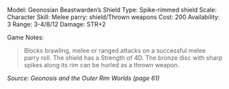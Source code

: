 Model: Geonosian Beastwarden’s Shield
Type: Spike-rimmed shield
Scale: Character
Skill: Melee parry: shield/Thrown weapons
Cost: 200
Availability: 3
Range: 3-4/8/12
Damage: STR+2

Game Notes: 
> Blocks brawling, melee or ranged attacks on a successful melee parry roll. The shield has a Strength of 4D. The bronze disc with sharp spikes along its rim can be hurled as a thrown weapon.

*Source: Geonosis and the Outer Rim Worlds (page 61)*
